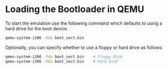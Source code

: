 # Loading the Bootloader in QEMU

To start the emulation use the following command which defaults to using a hard drive for the boot device.

```bash
qemu-system-i386 -hda boot_sect.bin
```

Optionally, you can specify whether to use a floppy or hard drive as follows:

```bash
qemu-system-i386 -fda boot_sect.bin    # Floppy Disk
qemu-system-i386 -hda boot_sect.bin    # Hard Disk
```
